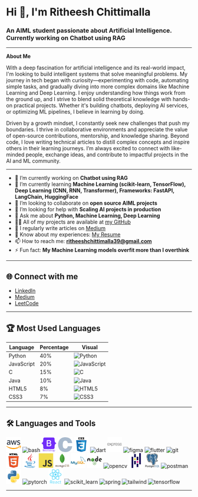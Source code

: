 # Hi 👋, I'm Ritheesh Chittimalla

### An AIML student passionate about Artificial Intelligence. Currently working on Chatbot using RAG

---

**About Me**

With a deep fascination for artificial intelligence and its real-world impact, I'm looking to build intelligent systems that solve meaningful problems. My journey in tech began with curiosity—experimenting with code, automating simple tasks, and gradually diving into more complex domains like Machine Learning and Deep Learning. I enjoy understanding how things work from the ground up, and I strive to blend solid theoretical knowledge with hands-on practical projects. Whether it's building chatbots, deploying AI services, or optimizing ML pipelines, I believe in learning by doing.

Driven by a growth mindset, I constantly seek new challenges that push my boundaries. I thrive in collaborative environments and appreciate the value of open-source contributions, mentorship, and knowledge sharing. Beyond code, I love writing technical articles to distill complex concepts and inspire others in their learning journeys. I’m always excited to connect with like-minded people, exchange ideas, and contribute to impactful projects in the AI and ML community.

---

- 🔭 I’m currently working on **Chatbot using RAG**
- 🌱 I’m currently learning **Machine Learning (scikit-learn, TensorFlow), Deep Learning (CNN, RNN, Transformer), Frameworks: FastAPI, LangChain, HuggingFace**
- 👯 I’m looking to collaborate on **open source AIML projects**
- 🤝 I’m looking for help with **Scaling AI projects in production**
- 💬 Ask me about **Python, Machine Learning, Deep Learning**
- 👨‍💻 All of my projects are available at [my GitHub](https://github.com/ritheesh-chittimalla)
- 📝 I regularly write articles on [Medium](https://medium.com/@karthikreddy0)
- 📄 Know about my experiences: [My Resume](https://drive.google.com/file/d/1FpJjXE3IASWAn24s1Pn8k39XMY3DhrQO/view?usp=drive_link)
- 📫 How to reach me: **ritheeshchittimalla39@gmail.com**
- ⚡ Fun fact: **My Machine Learning models overfit more than I overthink**

---

## 🌐 Connect with me

- [LinkedIn](https://www.linkedin.com/in/ritheesh-chittimalla-781b9331a/)
- [Medium](https://medium.com/@karthikreddy0)
- [LeetCode](https://leetcode.com/u/ritheeshchittimalla/)

---

## 🏆 Most Used Languages

| Language    | Percentage | Visual                                    |
|-------------|------------|-------------------------------------------|
| Python      | 40%        | ![Python](https://progress-bar.dev/40/?title=Python&width=200&color=3776AB)     |
| JavaScript  | 20%        | ![JavaScript](https://progress-bar.dev/20/?title=JavaScript&width=200&color=F7DF1E) |
| C           | 15%        | ![C](https://progress-bar.dev/15/?title=C&width=200&color=00599C)             |
| Java        | 10%        | ![Java](https://progress-bar.dev/10/?title=Java&width=200&color=007396)         |
| HTML5       | 8%         | ![HTML5](https://progress-bar.dev/8/?title=HTML5&width=200&color=E34F26)       |
| CSS3        | 7%         | ![CSS3](https://progress-bar.dev/7/?title=CSS3&width=200&color=1572B6)         |

---

## 🛠️ Languages and Tools

<p>
  <img src="https://raw.githubusercontent.com/devicons/devicon/master/icons/amazonwebservices/amazonwebservices-original-wordmark.svg" alt="aws" width="40" height="40"/>
  <img src="https://www.vectorlogo.zone/logos/gnu_bash/gnu_bash-icon.svg" alt="bash" width="40" height="40"/>
  <img src="https://raw.githubusercontent.com/devicons/devicon/master/icons/bootstrap/bootstrap-plain-wordmark.svg" alt="bootstrap" width="40" height="40"/>
  <img src="https://raw.githubusercontent.com/devicons/devicon/master/icons/c/c-original.svg" alt="c" width="40" height="40"/>
  <img src="https://raw.githubusercontent.com/devicons/devicon/master/icons/css3/css3-original-wordmark.svg" alt="css3" width="40" height="40"/>
  <img src="https://www.vectorlogo.zone/logos/dartlang/dartlang-icon.svg" alt="dart" width="40" height="40"/>
  <img src="https://raw.githubusercontent.com/devicons/devicon/master/icons/express/express-original-wordmark.svg" alt="express" width="40" height="40"/>
  <img src="https://www.vectorlogo.zone/logos/figma/figma-icon.svg" alt="figma" width="40" height="40"/>
  <img src="https://www.vectorlogo.zone/logos/flutterio/flutterio-icon.svg" alt="flutter" width="40" height="40"/>
  <img src="https://www.vectorlogo.zone/logos/git-scm/git-scm-icon.svg" alt="git" width="40" height="40"/>
  <img src="https://raw.githubusercontent.com/devicons/devicon/master/icons/html5/html5-original-wordmark.svg" alt="html5" width="40" height="40"/>
  <img src="https://raw.githubusercontent.com/devicons/devicon/master/icons/java/java-original.svg" alt="java" width="40" height="40"/>
  <img src="https://raw.githubusercontent.com/devicons/devicon/master/icons/javascript/javascript-original.svg" alt="javascript" width="40" height="40"/>
  <img src="https://raw.githubusercontent.com/devicons/devicon/master/icons/mongodb/mongodb-original-wordmark.svg" alt="mongodb" width="40" height="40"/>
  <img src="https://raw.githubusercontent.com/devicons/devicon/master/icons/mysql/mysql-original-wordmark.svg" alt="mysql" width="40" height="40"/>
  <img src="https://raw.githubusercontent.com/devicons/devicon/master/icons/nodejs/nodejs-original-wordmark.svg" alt="nodejs" width="40" height="40"/>
  <img src="https://www.vectorlogo.zone/logos/opencv/opencv-icon.svg" alt="opencv" width="40" height="40"/>
  <img src="https://raw.githubusercontent.com/devicons/devicon/2ae2a900d2f041da66e950e4d48052658d850630/icons/pandas/pandas-original.svg" alt="pandas" width="40" height="40"/>
  <img src="https://raw.githubusercontent.com/devicons/devicon/master/icons/postgresql/postgresql-original-wordmark.svg" alt="postgresql" width="40" height="40"/>
  <img src="https://www.vectorlogo.zone/logos/getpostman/getpostman-icon.svg" alt="postman" width="40" height="40"/>
  <img src="https://raw.githubusercontent.com/devicons/devicon/master/icons/python/python-original.svg" alt="python" width="40" height="40"/>
  <img src="https://www.vectorlogo.zone/logos/pytorch/pytorch-icon.svg" alt="pytorch" width="40" height="40"/>
  <img src="https://raw.githubusercontent.com/devicons/devicon/master/icons/react/react-original-wordmark.svg" alt="react" width="40" height="40"/>
  <img src="https://upload.wikimedia.org/wikipedia/commons/0/05/Scikit_learn_logo_small.svg" alt="scikit_learn" width="40" height="40"/>
  <img src="https://www.vectorlogo.zone/logos/springio/springio-icon.svg" alt="spring" width="40" height="40"/>
  <img src="https://www.vectorlogo.zone/logos/tailwindcss/tailwindcss-icon.svg" alt="tailwind" width="40" height="40"/>
  <img src="https://www.vectorlogo.zone/logos/tensorflow/tensorflow-icon.svg" alt="tensorflow" width="40" height="40"/>
</p>

---
